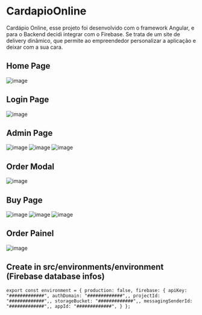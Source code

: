 # CardapioOnline

Cardápio Online, esse projeto foi desenvolvido com o framework Angular, e para o Backend decidi integrar com o Firebase. 
Se trata de um site de delivery dinâmico, que permite ao empreendedor personalizar a aplicação e deixar com a sua cara.

## Home Page
![image](https://github.com/user-attachments/assets/bc1441e8-13eb-4aaf-b53c-14f45fe2979c)

## Login Page
![image](https://github.com/user-attachments/assets/f70f2fce-707f-4069-babf-c57385aa8ded)

## Admin Page
![image](https://github.com/user-attachments/assets/49a01e12-acf2-472c-b7b1-fee12ad61fff)
![image](https://github.com/user-attachments/assets/0c3976bf-2a12-4a42-9470-83d25d1f6955)
![image](https://github.com/user-attachments/assets/1134818c-aeea-4583-a008-bc2410a27bf5)

## Order Modal
![image](https://github.com/user-attachments/assets/f1017914-8897-4e65-b4e0-aae44f40b599)

## Buy Page
![image](https://github.com/user-attachments/assets/4744668d-9752-4dcf-81b6-f5508125e107)
![image](https://github.com/user-attachments/assets/090877e9-741f-4a69-b991-b0b4ce243ac2)
![image](https://github.com/user-attachments/assets/a2b4d7a3-0dd6-4580-b658-4c7c1f38c68b)

## Order Painel
![image](https://github.com/user-attachments/assets/5411030e-a094-42fb-bd4c-67169f47f0d4)


## Create in src/environments/environment (Firebase database infos)
`
export const environment = {
  production: false,
  firebase: {
    apiKey: "#############",
    authDomain: "#############",,
    projectId: "#############",,
    storageBucket: "#############",,
    messagingSenderId: "#############",,
    appId: "#############",
  }
};
`
